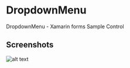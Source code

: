 # DropdownMenu
DropdownMenu - Xamarin forms Sample Control
## Screenshots
![alt text](https://github.com/osamaelhosany/DropdownMenu/blob/master/img/Screenshot_1.png)
